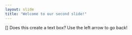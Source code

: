 ```yaml
---
layout: slide
title: "Welcome to our second slide!"
---
```

[] Does this create a text box?
Use the left arrow to go back!
